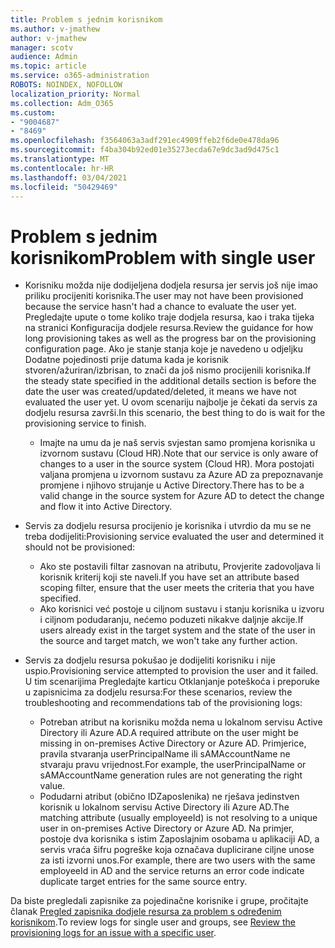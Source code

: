 ```yaml
---
title: Problem s jednim korisnikom
ms.author: v-jmathew
author: v-jmathew
manager: scotv
audience: Admin
ms.topic: article
ms.service: o365-administration
ROBOTS: NOINDEX, NOFOLLOW
localization_priority: Normal
ms.collection: Adm_O365
ms.custom:
- "9004687"
- "8469"
ms.openlocfilehash: f3564063a3adf291ec4909ffeb2f6de0e478da96
ms.sourcegitcommit: f4ba304b92ed01e35273ecda67e9dc3ad9d475c1
ms.translationtype: MT
ms.contentlocale: hr-HR
ms.lasthandoff: 03/04/2021
ms.locfileid: "50429469"
---
```

# <a name="problem-with-single-user"></a><span data-ttu-id="f1d05-102">Problem s jednim korisnikom</span><span class="sxs-lookup"><span data-stu-id="f1d05-102">Problem with single user</span></span>

- <span data-ttu-id="f1d05-103">Korisniku možda nije dodijeljena dodjela resursa jer servis još nije imao priliku procijeniti korisnika.</span><span class="sxs-lookup"><span data-stu-id="f1d05-103">The user may not have been provisioned because the service hasn't had a chance to evaluate the user yet.</span></span> <span data-ttu-id="f1d05-104">Pregledajte upute o tome koliko traje dodjela resursa, kao i traka tijeka na stranici Konfiguracija dodjele resursa.</span><span class="sxs-lookup"><span data-stu-id="f1d05-104">Review the guidance for how long provisioning takes as well as the progress bar on the provisioning configuration page.</span></span> <span data-ttu-id="f1d05-105">Ako je stanje stanja koje je navedeno u odjeljku Dodatne pojedinosti prije datuma kada je korisnik stvoren/ažuriran/izbrisan, to znači da još nismo procijenili korisnika.</span><span class="sxs-lookup"><span data-stu-id="f1d05-105">If the steady state specified in the additional details section is before the date the user was created/updated/deleted, it means we have not evaluated the user yet.</span></span> <span data-ttu-id="f1d05-106">U ovom scenariju najbolje je čekati da servis za dodjelu resursa završi.</span><span class="sxs-lookup"><span data-stu-id="f1d05-106">In this scenario, the best thing to do is wait for the provisioning service to finish.</span></span>

  - <span data-ttu-id="f1d05-107">Imajte na umu da je naš servis svjestan samo promjena korisnika u izvornom sustavu (Cloud HR).</span><span class="sxs-lookup"><span data-stu-id="f1d05-107">Note that our service is only aware of changes to a user in the source system (Cloud HR).</span></span> <span data-ttu-id="f1d05-108">Mora postojati valjana promjena u izvornom sustavu za Azure AD za prepoznavanje promjene i njihovo strujanje u Active Directory.</span><span class="sxs-lookup"><span data-stu-id="f1d05-108">There has to be a valid change in the source system for Azure AD to detect the change and flow it into Active Directory.</span></span>
- <span data-ttu-id="f1d05-109">Servis za dodjelu resursa procijenio je korisnika i utvrdio da mu se ne treba dodijeliti:</span><span class="sxs-lookup"><span data-stu-id="f1d05-109">Provisioning service evaluated the user and determined it should not be provisioned:</span></span>
  - <span data-ttu-id="f1d05-110">Ako ste postavili filtar zasnovan na atributu, Provjerite zadovoljava li korisnik kriterij koji ste naveli.</span><span class="sxs-lookup"><span data-stu-id="f1d05-110">If you have set an attribute based scoping filter, ensure that the user meets the criteria that you have specified.</span></span>
  - <span data-ttu-id="f1d05-111">Ako korisnici već postoje u ciljnom sustavu i stanju korisnika u izvoru i ciljnom podudaranju, nećemo poduzeti nikakve daljnje akcije.</span><span class="sxs-lookup"><span data-stu-id="f1d05-111">If users already exist in the target system and the state of the user in the source and target match, we won't take any further action.</span></span>
- <span data-ttu-id="f1d05-112">Servis za dodjelu resursa pokušao je dodijeliti korisniku i nije uspio.</span><span class="sxs-lookup"><span data-stu-id="f1d05-112">Provisioning service attempted to provision the user and it failed.</span></span> <span data-ttu-id="f1d05-113">U tim scenarijima Pregledajte karticu Otklanjanje poteškoća i preporuke u zapisnicima za dodjelu resursa:</span><span class="sxs-lookup"><span data-stu-id="f1d05-113">For these scenarios, review the troubleshooting and recommendations tab of the provisioning logs:</span></span>
  - <span data-ttu-id="f1d05-114">Potreban atribut na korisniku možda nema u lokalnom servisu Active Directory ili Azure AD.</span><span class="sxs-lookup"><span data-stu-id="f1d05-114">A required attribute on the user might be missing in on-premises Active Directory or Azure AD.</span></span> <span data-ttu-id="f1d05-115">Primjerice, pravila stvaranja userPrincipalName ili sAMAccountName ne stvaraju pravu vrijednost.</span><span class="sxs-lookup"><span data-stu-id="f1d05-115">For example, the userPrincipalName or sAMAccountName generation rules are not generating the right value.</span></span>
  - <span data-ttu-id="f1d05-116">Podudarni atribut (obično IDZaposlenika) ne rješava jedinstven korisnik u lokalnom servisu Active Directory ili Azure AD.</span><span class="sxs-lookup"><span data-stu-id="f1d05-116">The matching attribute (usually employeeId) is not resolving to a unique user in on-premises Active Directory or Azure AD.</span></span> <span data-ttu-id="f1d05-117">Na primjer, postoje dva korisnika s istim Zaposlajnim osobama u aplikaciji AD, a servis vraća šifru pogreške koja označava duplicirane ciljne unose za isti izvorni unos.</span><span class="sxs-lookup"><span data-stu-id="f1d05-117">For example, there are two users with the same employeeId in AD and the service returns an error code indicate duplicate target entries for the same source entry.</span></span>

<span data-ttu-id="f1d05-118">Da biste pregledali zapisnike za pojedinačne korisnike i grupe, pročitajte članak [Pregled zapisnika dodjele resursa za problem s određenim korisnikom](https://docs.microsoft.com/azure/active-directory/reports-monitoring/concept-provisioning-logs).</span><span class="sxs-lookup"><span data-stu-id="f1d05-118">To review logs for single user and groups, see [Review the provisioning logs for an issue with a specific user](https://docs.microsoft.com/azure/active-directory/reports-monitoring/concept-provisioning-logs).</span></span>

